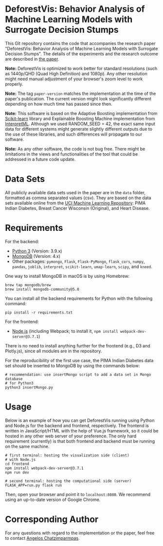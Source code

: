 # DeforestVis: Behavior Analysis of Machine Learning Models with Surrogate Decision Stumps

This Git repository contains the code that accompanies the research paper "DeforestVis: Behavior Analysis of Machine Learning Models with Surrogate Decision Stumps". The details of the experiments and the research outcome are described in [the paper](https://arxiv.org/abs/2304.00133).

**Note:** DeforestVis is optimized to work better for standard resolutions (such as 1440p/QHD (Quad High Definition) and 1080p). Any other resolution might need manual adjustment of your browser's zoom level to work properly.

**Note:** The tag `paper-version` matches the implementation at the time of the paper's publication. The current version might look significantly different depending on how much time has passed since then.

**Note:** This software is based on the Adaptive Boosting implementation from [Scikit-learn](https://scikit-learn.org/stable/index.html) library and Explainable Boosting Machine implementation from [InterpretML](https://interpret.ml/docs/intro.html). Although we used RANDOM_SEED = 42, the exact same input data for different systems might generate slightly different outputs due to the use of these libraries, and such differences will propagate to our software.

**Note:** As any other software, the code is not bug free. There might be limitations in the views and functionalities of the tool that could be addressed in a future code update.

# Data Sets #
All publicly available data sets used in the paper are in the `data` folder, formatted as comma separated values (csv). 
They are based on the data sets available online from the [UCI Machine Learning Repository](http://archive.ics.uci.edu/ml/index.php): PIMA Indian Diabetes, Breast Cancer Wisconsin (Original), and Heart Disease.

# Requirements #
For the backend:
- [Python 3](https://www.python.org/downloads/) (Version: 3.9.x)
- [MongoDB](https://www.mongodb.com/try/download/community) (Version: 4.x)
- Other packages: `pymongo`, `Flask`, `Flask-PyMongo`, `flask_cors`, `numpy`, `pandas`, `joblib`, `interpret`, `scikit-learn`, `umap-learn`, `scipy`, and `kneed`.

One way to install MongoDB in macOS is by using Homebrew:
```
brew tap mongodb/brew
brew install mongodb-community@5.0
```

You can install all the backend requirements for Python with the following command:
```
pip install -r requirements.txt
```

For the frontend:
- [Node.js](https://nodejs.org/en/) (including Webpack; to install it, `npm install webpack-dev-server@3.7.1`)

There is no need to install anything further for the frontend (e.g., D3 and Plotly.js), since all modules are in the repository.

For the reproducibility of the first use case, the PIMA Indian Diabetes data set should be inserted to MongoDB by using the commands below:
```
# recommendation: use insertMongo script to add a data set in Mongo database
# for Python3
python3 insertMongo.py
```

# Usage #
Below is an example of how you can get DeforestVis running using Python and Node.js for the backend and frontend, respectively. The frontend is written in JavaScript/HTML with the help of Vue.js framework, so it could be hosted in any other web server of your preference. The only hard requirement (currently) is that both frontend and backend must be running on the same machine. 
```
# first terminal: hosting the visualization side (client)
# with Node.js
cd frontend
npm install webpack-dev-server@3.7.1
npm run dev
```

```
# second terminal: hosting the computational side (server)
FLASK_APP=run.py flask run
```

Then, open your browser and point it to `localhost:8080`. We recommend using an up-to-date version of Google Chrome.

# Corresponding Author #
For any questions with regard to the implementation or the paper, feel free to contact [Angelos Chatzimparmpas](mailto:angelos.chatzimparmpas@northwestern.edu).